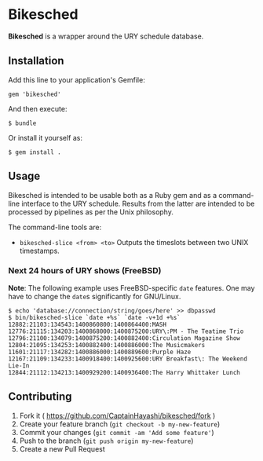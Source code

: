 # Bikesched

**Bikesched** is a wrapper around the URY schedule database.

## Installation

Add this line to your application's Gemfile:

    gem 'bikesched'

And then execute:

    $ bundle

Or install it yourself as:

    $ gem install .

## Usage

Bikesched is intended to be usable both as a Ruby gem and as a command-line
interface to the URY schedule.  Results from the latter are intended to be
processed by pipelines as per the Unix philosophy.

The command-line tools are:

* `bikesched-slice <from> <to>` Outputs the timeslots between two UNIX timestamps.

### Next 24 hours of URY shows (FreeBSD)

**Note**: The following example uses FreeBSD-specific `date` features.
One may have to change the `date`s significantly for GNU/Linux.

```
$ echo 'database://connection/string/goes/here' >> dbpasswd
$ bin/bikesched-slice `date +%s` `date -v+1d +%s`
12882:21103:134543:1400860800:1400864400:MASH
12776:21115:134203:1400868000:1400875200:URY\:PM - The Teatime Trio
12796:21100:134079:1400875200:1400882400:Circulation Magazine Show 
12804:21095:134253:1400882400:1400886000:The Musicmakers
11601:21117:134282:1400886000:1400889600:Purple Haze
12167:21109:134233:1400918400:1400925600:URY Breakfast\: The Weekend Lie-In
12844:21112:134213:1400929200:1400936400:The Harry Whittaker Lunch 
```

## Contributing

1. Fork it ( https://github.com/CaptainHayashi/bikesched/fork )
2. Create your feature branch (`git checkout -b my-new-feature`)
3. Commit your changes (`git commit -am 'Add some feature'`)
4. Push to the branch (`git push origin my-new-feature`)
5. Create a new Pull Request
